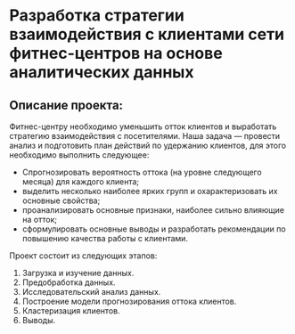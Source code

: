 # Разработка стратегии взаимодействия с клиентами сети фитнес-центров на основе аналитических данных
## Описание проекта:

Фитнес-центру необходимо уменьшить отток клиентов и выработать стратегию взаимодействия с посетителями. Наша задача — провести анализ и подготовить план действий по удержанию клиентов, для этого необходимо выполнить следующee:  

* Cпрогнозировать вероятность оттока (на уровне следующего месяца) для каждого клиента;  
* выделить несколько наиболее ярких групп и охарактеризовать их основные свойства;  
* проанализировать основные признаки, наиболее сильно влияющие на отток;  
* сформулировать основные выводы и разработать рекомендации по повышению качества работы с клиентами.  

Проект состоит из следующих этапов:  
1. Загрузка и изучение данных.  
2. Предобработка данных.  
3. Исследовательский анализ данных.  
4. Построение модели прогнозирования оттока клиентов. 
5. Кластеризация клиентов.  
6. Выводы.
